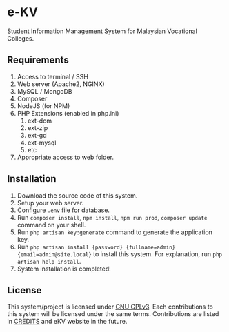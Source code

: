 # e-KV
Student Information Management System for Malaysian Vocational Colleges.


## Requirements
1. Access to terminal / SSH
2. Web server (Apache2, NGINX)
2. MySQL / MongoDB
3. Composer
4. NodeJS (for NPM)
5. PHP Extensions (enabled in php.ini)
   1. ext-dom
   2. ext-zip
   3. ext-gd
   4. ext-mysql
   4. etc
6. Appropriate access to web folder.

## Installation
1. Download the source code of this system.
2. Setup your web server.
3. Configure `.env` file for database.
4. Run `composer install`, `npm install`, `npm run prod`, `composer update` command on your shell.
5. Run `php artisan key:generate` command to generate the application key.
6. Run `php artisan install {password} {fullname=admin} {email=admin@site.local}` to install this system. For explanation,
   run `php artisan help install`.
7. System installation is completed!

## License

This system/project is licensed under [GNU GPLv3](COPYING). Each contributions to this system will
be licensed under the same terms. Contributions are listed in [CREDITS](CREDITS) and eKV website in the future.
